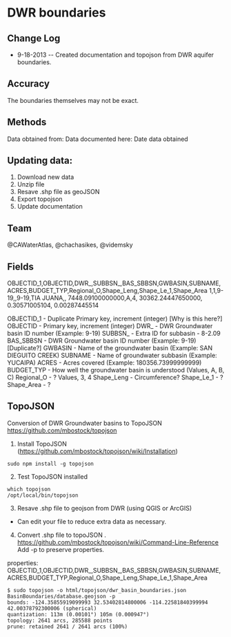 # DWR boundaries

## Change Log
* 9-18-2013 -- Created documentation and topojson from DWR aquifer boundaries.

## Accuracy
The boundaries themselves may not be exact.

## Methods
Data obtained from:
Data documented here:
Date data obtained

## Updating data:
1. Download new data
2. Unzip file
3. Resave .shp file as geoJSON
4. Export topojson
5. Update documentation

## Team
@CAWaterAtlas, @chachasikes, @videmsky

## Fields

OBJECTID_1,OBJECTID,DWR_,SUBBSN_,BAS_SBBSN,GWBASIN,SUBNAME,ACRES,BUDGET_TYP,Regional_O,Shape_Leng,Shape_Le_1,Shape_Area
1,1,9-19,,9-19,TIA JUANA,,   7448.09100000000,A,4,  30362.24447650000,      0.30571005104,      0.00287445514

OBJECTID_1  - Duplicate Primary key, increment (integer) [Why is this here?]
OBJECTID    - Primary key, increment (integer) 
DWR_        - DWR Groundwater basin ID number (Example: 9-19)
SUBBSN_     - Extra ID for subbasin - 8-2.09
BAS_SBBSN   - DWR Groundwater basin ID number (Example: 9-19) [Duplicate?]
GWBASIN     - Name of the groundwater basin (Example: SAN DIEGUITO CREEK)
SUBNAME     - Name of groundwater subbasin (Example: YUCAIPA)
ACRES       - Acres covered (Example:  180356.73999999999)
BUDGET_TYP  - How well the groundwater basin is understood (Values, A, B, C)
Regional_O  - ?  Values, 3, 4
Shape_Leng  - Circumference?
Shape_Le_1  - ?
Shape_Area  - ?

## TopoJSON
Conversion of DWR Groundwater basins to TopoJSON
https://github.com/mbostock/topojson

1. Install TopoJSON (https://github.com/mbostock/topojson/wiki/Installation)
```
sudo npm install -g topojson
```
2. Test TopoJSON installed
```
which topojson
/opt/local/bin/topojson
```
3. Resave .shp file to geojson from DWR (using QGIS or ArcGIS)
* Can edit your file to reduce extra data as necessary.

4. Convert .shp file to topoJSON . https://github.com/mbostock/topojson/wiki/Command-Line-Reference
Add -p to preserve properties.

properties: OBJECTID_1,OBJECTID,DWR_,SUBBSN_,BAS_SBBSN,GWBASIN,SUBNAME,ACRES,BUDGET_TYP,Regional_O,Shape_Leng,Shape_Le_1,Shape_Area



```
$ sudo topojson -o html/topojson/dwr_basin_boundaries.json BasinBoundaries/database.geojson -p
bounds: -124.35855919099993 32.53402814800006 -114.22581840399994 42.00378792300006 (spherical)
quantization: 113m (0.00101°) 105m (0.000947°)
topology: 2641 arcs, 285588 points
prune: retained 2641 / 2641 arcs (100%)
```


